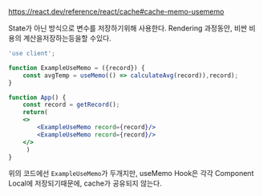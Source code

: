 https://react.dev/reference/react/cache#cache-memo-usememo

State가 아닌 방식으로 변수를 저장하기위해 사용한다.
Rendering 과정동안, 비싼 비용의 계산을저장하는등을할 수있다.

```jsx
'use client';

function ExampleUseMemo = ({record}) {
	const avgTemp = useMemo(() => calculateAvg(record)),record);
}

function App() {
	const record = getRecord();
	return(
	<>
		<ExampleUseMemo record={record}/>
		<ExampleUseMemo record={record}/>
	</>
	 )
}

```
위의 코드에선 `ExampleUseMemo`가 두개지만, useMemo Hook은 각각 Component Local에 저장되기때문에, cache가 공유되지 않는다.